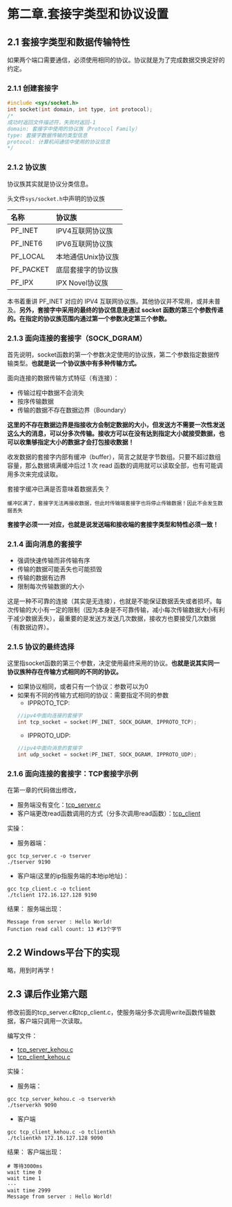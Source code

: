 # 第二章.套接字类型和协议设置

## 2.1 套接字类型和数据传输特性

如果两个端口需要通信，必须使用相同的协议。协议就是为了完成数据交换定好的约定。

### 2.1.1 创建套接字

```c
#include <sys/socket.h>
int socket(int domain, int type, int protocol);
/*
成功时返回文件描述符，失败时返回-1
domain: 套接字中使用的协议族（Protocol Family）
type: 套接字数据传输的类型信息
protocol: 计算机间通信中使用的协议信息
*/
```

### 2.1.2 协议族

协议族其实就是协议分类信息。

头文件`sys/socket.h`中声明的协议族

|名称	|协议族|
|:--|:--|
|PF_INET|	IPV4互联网协议族|
|PF_INET6|	IPV6互联网协议族|
|PF_LOCAL|	本地通信Unix协议族|
|PF_PACKET|	底层套接字的协议族|
|PF_IPX|	IPX Novel协议族|

本书着重讲 PF_INET 对应的 IPV4 互联网协议族。其他协议并不常用，或并未普及。**另外，套接字中采用的最终的协议信息是通过 socket 函数的第三个参数传递的。在指定的协议族范围内通过第一个参数决定第三个参数。**

### 2.1.3 面向连接的套接字（SOCK_DGRAM）

首先说明，socket函数的第一个参数决定使用的协议族，第二个参数指定数据传输类型。**也就是说一个协议族中有多种传输方式。**

面向连接的数据传输方式特征（有连接）：
* 传输过程中数据不会消失
* 按序传输数据
* 传输的数据不存在数据边界（Boundary）

**这里的不存在数据边界是指接收方会制定数据的大小，但发送方不需要一次性发送这么大的消息，可以分多次传输。接收方可以在没有达到指定大小就接受数据，也可以收集够指定大小的数据才会打包接收数据！**

收发数据的套接字内部有缓冲（buffer），简言之就是字节数组。只要不超过数组容量，那么数据填满缓冲后过 1 次 read 函数的调用就可以读取全部，也有可能调用多次来完成读取。

套接字缓冲已满是否意味着数据丢失？
```
缓冲区满了，套接字无法再接收数据，但此时传输端套接字也将停止传输数据！因此不会发生数据丢失
```

**套接字必须一一对应，也就是说发送端和接收端的套接字类型和特性必须一致！**

### 2.1.4 面向消息的套接字

* 强调快速传输而非传输有序
* 传输的数据可能丢失也可能损毁
* 传输的数据有边界
* 限制每次传输数据的大小

这是一种不可靠的连接（其实是无连接），也就是不能保证数据丢失或者损坏。每次传输的大小有一定的限制（因为本身是不可靠传输，减小每次传输数据大小有利于减少数据丢失），最重要的是发送方发送几次数据，接收方也要接受几次数据（有数据边界）。

### 2.1.5 协议的最终选择

这里指socket函数的第三个参数，决定使用最终采用的协议。**也就是说其实同一协议族种存在传输方式相同的不同的协议。**

* 如果协议相同，或者只有一个协议：参数可以为0
* 如果有不同的传输方式相同的协议：需要指定不同的参数
    * IPPROTO_TCP:
    ```c
    //ipv4中面向连接的套接字
    int tcp_socket = socket(PF_INET, SOCK_DGRAM, IPPROTO_TCP);
    ```
    * IPPROTO_UDP:
    ```c
    //ipv4中面向消息的套接字
    int udp_socket = socket(PF_INET, SOCK_DGRAM, IPPROTO_UDP);
    ```

### 2.1.6 面向连接的套接字：TCP套接字示例

在第一章的代码做出修改，
* 服务端没有变化：[tcp_server.c](https://github.com/caixiongjiang/TCPIP/blob/master/ch02/tcp_server.c)
* 客户端更改read函数调用的方式（分多次调用read函数）：[tcp_client](https://github.com/caixiongjiang/TCPIP/blob/master/ch02/tcp_client.c)

实操：
* 服务器端：
```shell
gcc tcp_server.c -o tserver
./tserver 9190
```

* 客户端(这里的ip指服务端的本地ip地址)：
```shell
gcc tcp_client.c -o tclient
./tclient 172.16.127.128 9190
```

结果：
服务端出现：
```shell
Message from server : Hello World! 
Function read call count: 13 #13个字节
```

## 2.2 Windows平台下的实现

略，用到时再学！

## 2.3 课后作业第六题

修改前面的tcp_server.c和tcp_client.c，使服务端分多次调用write函数传输数据，客户端只调用一次读取。

编写文件：
* [tcp_server_kehou.c]()
* [tcp_client_kehou.c]()

实操：
* 服务端：
```shell
gcc tcp_server_kehou.c -o tserverkh
./tserverkh 9090
```

* 客户端
```shell
gcc tcp_client_kehou.c -o tclientkh
./tclientkh 172.16.127.128 9090
```

结果：
客户端出现：
```
# 等待3000ms
wait time 0
wait time 1
···
wait time 2999
Message from server : Hello World!
```